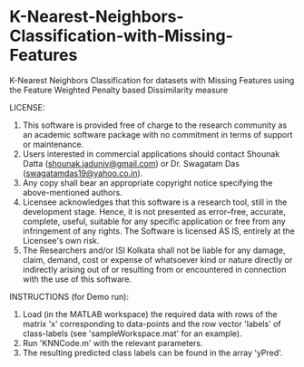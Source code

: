 # K-Nearest-Neighbors-Classification-with-Missing-Features
K-Nearest Neighbors Classification for datasets with Missing Features using the Feature Weighted Penalty based Dissimilarity measure

LICENSE:

1. This software is provided free of charge to the research community as an academic software package with no commitment in terms of support or maintenance.
2. Users interested in commercial applications should contact Shounak Datta (shounak.jaduniv@gmail.com) or Dr. Swagatam Das (swagatamdas19@yahoo.co.in). 
3. Any copy shall bear an appropriate copyright notice specifying the above-mentioned authors.
4. Licensee acknowledges that this software is a research tool, still in the development stage. Hence, it is not presented as error–free, accurate, complete, useful, suitable for any specific application or free from any infringement of any rights. The Software is licensed AS IS, entirely at the Licensee's own risk.
5. The Researchers and/or ISI Kolkata shall not be liable for any damage, claim, demand, cost or expense of whatsoever kind or nature directly or indirectly arising out of or resulting from or encountered in connection with the use of this software.



INSTRUCTIONS (for Demo run):

1. Load (in the MATLAB workspace) the required data with rows of the matrix 'x' corresponding to data-points and the row vector 'labels' of class-labels (see 'sampleWorkspace.mat' for an example).
2. Run 'KNNCode.m' with the relevant parameters.
3. The resulting predicted class labels can be found in the array 'yPred'.
